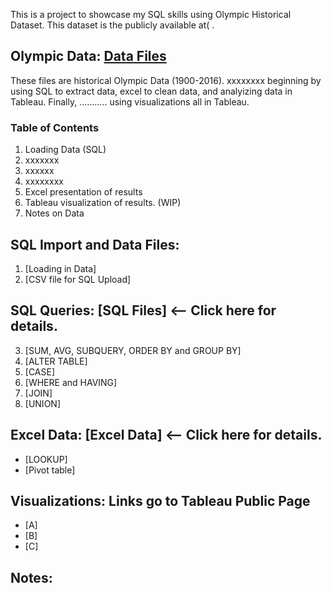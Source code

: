 This is a project to showcase my SQL skills using Olympic Historical Dataset. This dataset is the publicly available at(
.

## Olympic Data: [Data Files](https://github.com/culhaci/Project/tree/master/Data_Files) 
These files are historical Olympic Data (1900-2016). xxxxxxxx beginning by using SQL to extract data, excel to clean data, and analyizing data in Tableau. Finally, ........... using visualizations all in Tableau. 

### Table of Contents
1. Loading Data (SQL)
2. xxxxxxx
3. xxxxxx
4. xxxxxxxx
5. Excel presentation of results
6. Tableau visualization of results. (WIP)
7. Notes on Data




## SQL Import and Data Files:
1. [Loading in Data]
2. [CSV file for SQL Upload]

## SQL Queries: [SQL Files] <-- Click here for details.
3. [SUM, AVG, SUBQUERY, ORDER BY and GROUP BY]
4. [ALTER TABLE]
5. [CASE]
6. [WHERE and HAVING]
7. [JOIN]
8. [UNION]


## Excel Data: [Excel Data] <-- Click here for details.

* [LOOKUP]
* [Pivot table]

## Visualizations: Links go to Tableau Public Page
* [A]
* [B]
* [C]

## Notes:


